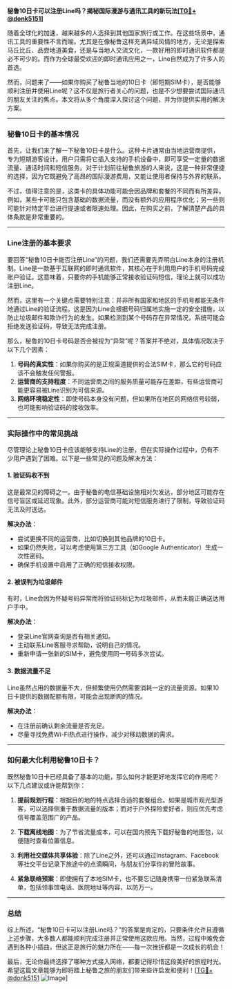 **秘鲁10日卡可以注册Line吗？揭秘国际漫游与通讯工具的新玩法[[TG💪+ @donk5151](https://t.me/s/donk5151)]**

随着全球化的加速，越来越多的人选择到其他国家旅行或工作。在这些场景中，通讯工具的重要性不言而喻。尤其是在像秘鲁这样充满异域风情的地方，无论是探索马丘比丘、品尝地道美食，还是与当地人交流文化，一款好用的即时通讯软件都是必不可少的。而作为全球最受欢迎的即时通讯应用之一，Line自然成为了许多人的首选。

然而，问题来了——如果你购买了秘鲁当地的10日卡（即短期SIM卡），是否能够顺利注册并使用Line呢？这不仅是旅行者关心的问题，也是不少想要尝试国际通讯的朋友关注的焦点。本文将从多个角度深入探讨这个问题，并为你提供实用的解决方案。

---

### 秘鲁10日卡的基本情况

首先，让我们来了解一下秘鲁10日卡是什么。这种卡片通常由当地运营商提供，专为短期游客设计。用户只需将它插入支持的手机设备中，即可享受一定量的数据流量、通话时间和短信服务。对于计划前往秘鲁旅游的人来说，这是一种非常便捷的选择，因为它既避免了高昂的国际漫游费用，又能让使用者保持与外界的联系。

不过，值得注意的是，这类卡的具体功能可能会因品牌和套餐的不同而有所差异。例如，某些卡可能只包含基础的数据流量，而没有额外的应用程序优化；另一些则可能针对特定平台进行提速或者限速处理。因此，在购买之前，了解清楚产品的具体条款是非常重要的。

---

### Line注册的基本要求

要回答“秘鲁10日卡能否注册Line”的问题，我们还需要先弄明白Line本身的注册机制。Line是一款基于互联网的即时通讯软件，其核心在于利用用户的手机号码完成账户验证。这意味着，只要你的手机能够正常接收验证码短信，理论上就可以成功注册Line。

然而，这里有一个关键点需要特别注意：并非所有国家和地区的手机号都能无条件地通过Line的验证流程。这是因为Line会根据号码归属地实施一定的安全措施，以防止垃圾邮件和欺诈行为的发生。如果检测到某个号码存在异常情况，系统可能会拒绝发送验证码，导致无法完成注册。

那么，秘鲁的10日卡号码是否会被视为“异常”呢？答案并不绝对，具体情况取决于以下几个因素：

1. **号码的真实性**：如果你购买的是正规渠道提供的合法SIM卡，那么它的号码应该不会触发任何警报。
2. **运营商的支持程度**：不同运营商之间的服务质量可能存在差距，有些运营商可能更容易被Line识别为可信来源。
3. **网络环境稳定性**：即使号码本身没有问题，但如果所在地区的网络信号较弱，也可能影响验证码的接收效率。

---

### 实际操作中的常见挑战

尽管理论上秘鲁10日卡应该能够支持Line的注册，但在实际操作过程中，仍有不少用户遇到了困难。以下是一些常见的问题及解决方法：

#### 1. 验证码收不到
这是最常见的障碍之一。由于秘鲁的电信基础设施相对欠发达，部分地区可能存在信号盲区或延迟现象。此外，部分运营商可能对短信服务进行了限制，导致验证码无法及时送达。

**解决办法**：
- 尝试更换不同的运营商，比如切换到其他品牌的10日卡。
- 如果仍然失败，可以考虑使用第三方工具（如Google Authenticator）生成一次性密码。
- 确保手机设置中启用了正确的短信接收权限。

#### 2. 被误判为垃圾邮件
有时，Line会因为怀疑号码异常而将验证码标记为垃圾邮件，从而未能正确送达用户手中。

**解决办法**：
- 登录Line官网查询是否有相关通知。
- 主动联系Line客服寻求帮助，说明自己的情况。
- 重新申请一张新的SIM卡，避免使用同一号码多次尝试。

#### 3. 数据流量不足
Line虽然占用的数据量不大，但频繁使用仍然需要消耗一定的流量资源。如果10日卡提供的数据配额有限，可能会出现断网的情况。

**解决办法**：
- 在注册前确认剩余流量是否充足。
- 尽量寻找免费Wi-Fi热点进行操作，减少对移动数据的需求。

---

### 如何最大化利用秘鲁10日卡？

既然秘鲁10日卡已经具备了基本的功能，那么如何才能更好地发挥它的作用呢？以下几点建议或许能帮到你：

1. **提前规划行程**：根据目的地的特点选择合适的套餐组合。如果是城市观光型游客，可以选择侧重于数据流量的版本；而对于户外探险爱好者，则应优先考虑信号覆盖范围广的产品。
   
2. **下载离线地图**：为了节省流量成本，可以在国内预先下载好秘鲁的地图包，以便随时查看位置信息。

3. **利用社交媒体共享体验**：除了Line之外，还可以通过Instagram、Facebook等社交平台记录下旅途中的点滴瞬间，与朋友们分享你的冒险故事。

4. **紧急联络预案**：即使拥有了本地SIM卡，也不要忘记随身携带一份紧急联系清单，包括领事馆电话、医院地址等内容，以防万一。

---

### 总结

综上所述，“秘鲁10日卡可以注册Line吗？”的答案是肯定的，只要条件允许且遵循上述步骤，大多数人都能顺利完成注册并正常使用这款应用。当然，过程中难免会遇到各种小插曲，但这正是旅行的魅力所在——每一次挫折都是一次成长的机会！

最后，无论你最终选择了哪种方式接入网络，都要记得珍惜这段美好的旅程时光。希望这篇文章能够为即将踏上秘鲁之旅的朋友们带来些许启发和便利！[[TG💪+ @donk5151](https://t.me/s/donk5151) ![Image](https://i.postimg.cc/rwNCRYN7/Snipaste-2025-04-30-17-27-05.png)]